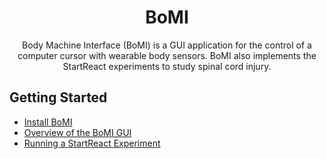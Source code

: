 <h1 align="center">BoMI</h1>
<p align="center">
Body Machine Interface (BoMI) is a GUI application for the control of a computer cursor with wearable body sensors. BoMI also implements the StartReact experiments to study spinal cord injury. 
</p>

## Getting Started

- [Install BoMI](./install.md)
- [Overview of the BoMI GUI](./overview.md)
- [Running a StartReact Experiment](./start-react.md)
